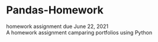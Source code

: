 # Pandas-Homework
homework assignment due June 22, 2021 </br>
A homework assignment camparing portfolios using Python
